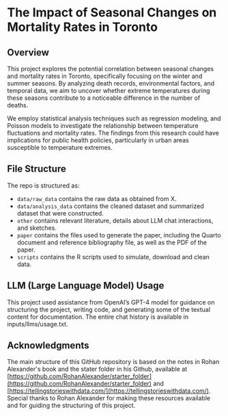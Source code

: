 # The Impact of Seasonal Changes on Mortality Rates in Toronto

## Overview

This project explores the potential correlation between seasonal changes and mortality rates in Toronto, specifically focusing on the winter and summer seasons. By analyzing death records, environmental factors, and temporal data, we aim to uncover whether extreme temperatures during these seasons contribute to a noticeable difference in the number of deaths.

We employ statistical analysis techniques such as regression modeling, and Poisson models to investigate the relationship between temperature fluctuations and mortality rates. The findings from this research could have implications for public health policies, particularly in urban areas susceptible to temperature extremes.

## File Structure

The repo is structured as:

-   `data/raw_data` contains the raw data as obtained from X.
-   `data/analysis_data` contains the cleaned dataset and summarized dataset that were constructed.
-   `other` contains relevant literature, details about LLM chat interactions, and sketches.
-   `paper` contains the files used to generate the paper, including the Quarto document and reference bibliography file, as well as the PDF of the paper. 
-   `scripts` contains the R scripts used to simulate, download and clean data.


## LLM (Large Language Model) Usage

This project used assistance from OpenAI’s GPT-4 model for guidance on structuring the project, writing code, and generating some of the textual content for documentation.  The entire chat history is available in inputs/llms/usage.txt.

## Acknowledgments

The main structure of this GitHub repository is based on the notes in Rohan Alexander's book and the stater folder in his Github, available at [https://github.com/RohanAlexander/starter_folder](https://github.com/RohanAlexander/starter_folder) and [https://tellingstorieswithdata.com/](https://tellingstorieswithdata.com/). Special thanks to Rohan Alexander for making these resources available and for guiding the structuring of this project.
